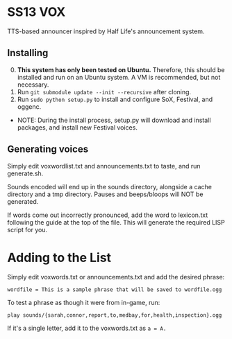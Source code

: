 # SS13 VOX

TTS-based announcer inspired by Half Life's announcement system.

## Installing

0. **This system has only been tested on Ubuntu.** Therefore, this should be installed and run on an Ubuntu system. A VM is recommended, but not necessary.
1. Run ```git submodule update --init --recursive``` after cloning.
2. Run ```sudo python setup.py``` to install and configure SoX, Festival, and oggenc. 
  * NOTE: During the install process, setup.py will download and install packages, and install new Festival voices.
  
## Generating voices

Simply edit voxwordlist.txt and announcements.txt to taste, and run generate.sh.

Sounds encoded will end up in the sounds directory, alongside a cache directory and a tmp directory. Pauses and beeps/bloops will NOT be generated.

If words come out incorrectly pronounced, add the word to lexicon.txt following the guide at the top of the file. This will generate the required LISP script for you.


# Adding to the List

Simply edit voxwords.txt or announcements.txt and add the desired phrase:

```
wordfile = This is a sample phrase that will be saved to wordfile.ogg
```

To test a phrase as though it were from in-game, run:

```
play sounds/{sarah,connor,report,to,medbay,for,health,inspection}.ogg
```

If it's a single letter, add it to the voxwords.txt as ```a = A.```
